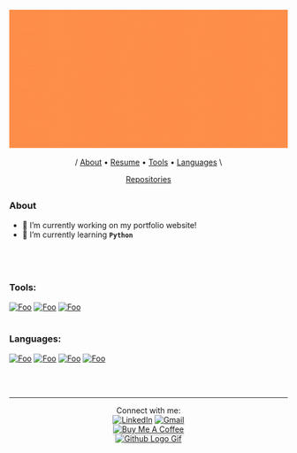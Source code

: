 <p align="center">
  <a href="http://isaac-pollack.github.io/" rel="Banner"><img src="IsaacPollack_Banner.gif" width="1000" height="250"/></a>
</p>

<p align="center">
  / <a href="#about">About</a> •
  <a href="http://isaac-pollack.github.io/">Resume</a> •
  <a href="#tools">Tools</a> •
  <a href="#languages">Languages</a> \
  
</p>
<p align="center">
  <a href="https://github.com/Isaac-Pollack?tab=repositories">Repositories</a>
</p>

##

### About

- 🔭 I’m currently working on my portfolio website!
- 🌱 I’m currently learning **```Python```**

<br /><br />

##
### Tools:

<a href="https://github.com/" rel="GitHub">![Foo](https://img.icons8.com/fluent/48/000000/github.png)</a>
<a href="https://code.visualstudio.com/" rel="VSCode">![Foo](https://img.icons8.com/fluent/48/000000/visual-studio-code-2019.png)</a>
<a href="https://www.google.com/chrome/" rel="Chrome">![Foo](https://img.icons8.com/fluent/48/000000/chrome.png)</a>
<br /><br />
### Languages:

<a href="https://www.javascript.com/" rel="JavaScript">![Foo](https://img.icons8.com/color/48/000000/javascript.png)</a>
<a href="https://www.python.org/" rel="Python">![Foo](https://img.icons8.com/color/48/000000/python.png)</a>
<a href="https://en.wikipedia.org/wiki/HTML5/" rel="HTML5">![Foo](https://img.icons8.com/color/48/000000/html-5.png)</a>
<a href="https://en.wikipedia.org/wiki/Cascading_Style_Sheets" rel="CSS">![Foo](https://img.icons8.com/color/48/000000/css3.png)</a>
<!-- <a href="https://www.ruby-lang.org/en/" rel="Ruby">![Foo](https://img.icons8.com/color/48/000000/ruby-programming-language.png)</a> -->
<br /><br />

---

<p align="center">
  Connect with me:
  <br>
  <a href="https://www.linkedin.com/in/Isaac-Pollack"><img src="https://img.icons8.com/color/48/000000/linkedin.png" alt="LinkedIn"></a>  
  <a href="mailto:pollackisaac@gmail.com"><img src="https://img.icons8.com/fluent/48/000000/gmail.png" alt="Gmail"></a>  
  
  <br>
  <a href="https://www.buymeacoffee.com/IsaacP" target="_blank"><img src="https://www.buymeacoffee.com/assets/img/custom_images/orange_img.png" alt="Buy Me A Coffee" style="height: 41px !important;width: 174px !important;box-shadow: 0px 3px 2px 0px rgba(190, 190, 190, 0.5) !important;-webkit-box-shadow: 0px 3px 2px 0px rgba(190, 190, 190, 0.5) !important;" ></a> <br>
  <a href="#"><img src="https://user-images.githubusercontent.com/5713670/87202985-820dcb80-c2b6-11ea-9f56-7ec461c497c3.gif" alt="Github Logo Gif" width="175" height="175" /></a>
